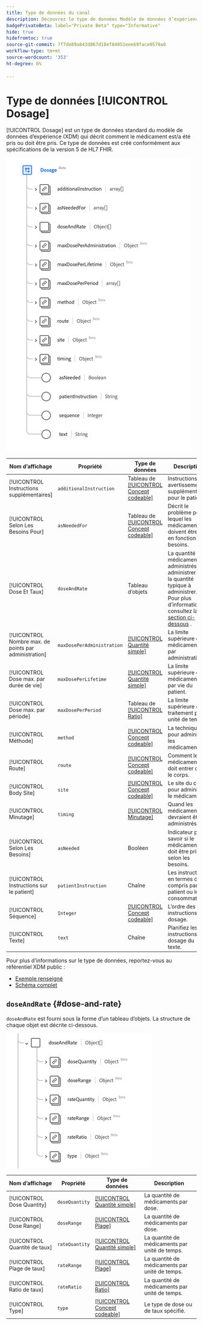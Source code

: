 ```yaml
---
title: Type de données du canal
description: Découvrez le type de données Modèle de données d’expérience de publication (XDM).
badgePrivateBeta: label="Private Beta" type="Informative"
hide: true
hidefromtoc: true
source-git-commit: 7f7de89a843d867d18ef84051eee69face0570a0
workflow-type: tm+mt
source-wordcount: '353'
ht-degree: 6%

---
```


# Type de données [!UICONTROL Dosage]

[!UICONTROL Dosage] est un type de données standard du modèle de données d’expérience (XDM) qui décrit comment le médicament est/a été pris ou doit être pris. Ce type de données est créé conformément aux spécifications de la version 5 de HL7 FHIR.

![Structure de type de données du canal](../../images/data-types/healthcare/dosage/dosage.png)

| Nom d’affichage | Propriété | Type de données | Description |
| --- | --- | --- | --- |
| [!UICONTROL Instructions supplémentaires] | `additionalInstruction` | Tableau de [[!UICONTROL Concept codeable]](../healthcare/codeable-concept.md) | Instructions ou avertissements supplémentaires pour le patient. |
| [!UICONTROL Selon Les Besoins Pour] | `asNeededFor` | Tableau de [[!UICONTROL Concept codeable]](../healthcare/codeable-concept.md) | Décrit le problème pour lequel les médicaments doivent être pris en fonction des besoins. |
| [!UICONTROL Dose Et Taux] | `doseAndRate` | Tableau d’objets | La quantité de médicaments administrés, à administrer ou la quantité typique à administrer. Pour plus d’informations, consultez la [section ci-dessous](#dose-and-rate) . |
| [!UICONTROL Nombre max. de points par administration] | `maxDosePerAdministration` | [[!UICONTROL Quantité simple]](../healthcare/simple-quantity.md) | La limite supérieure des médicaments par administration. |
| [!UICONTROL Dose max. par durée de vie] | `maxDosePerLifetime` | [[!UICONTROL Quantité simple]](../healthcare/simple-quantity.md) | La limite supérieure des médicaments par vie du patient. |
| [!UICONTROL Dose max. par période] | `maxDosePerPeriod` | Tableau de [[!UICONTROL Ratio]](../healthcare/ratio.md) | La limite supérieure du traitement par unité de temps. |
| [!UICONTROL Méthode] | `method` | [[!UICONTROL Concept codeable]](../healthcare/codeable-concept.md) | La technique pour administrer les médicaments. |
| [!UICONTROL Route] | `route` | [[!UICONTROL Concept codeable]](../healthcare/codeable-concept.md) | Comment le médicament doit entrer dans le corps. |
| [!UICONTROL Body Site] | `site` | [[!UICONTROL Concept codeable]](../healthcare/codeable-concept.md) | Le site du corps pour administrer le médicament. |
| [!UICONTROL Minutage] | `timing` | [[!UICONTROL Minutage]](../healthcare/timing.md) | Quand les médicaments devraient être administrés. |
| [!UICONTROL Selon Les Besoins] | `asNeeded` | Booléen | Indicateur pour savoir si le médicament doit être pris selon les besoins. |
| [!UICONTROL Instructions sur le patient] | `patientInstruction` | Chaîne | Les instructions en termes d&#39;être compris par le patient ou le consommateur. |
| [!UICONTROL Séquence] | `Integer` | [[!UICONTROL Concept codeable]](../healthcare/codeable-concept.md) | L’ordre des instructions de dosage. |
| [!UICONTROL Texte] | `text` | Chaîne | Planifiez les instructions de dosage du texte. |

Pour plus d’informations sur le type de données, reportez-vous au référentiel XDM public :

* [Exemple renseigné](https://github.com/adobe/xdm/blob/master/extensions/industry/healthcare/fhir/datatypes/dosage.example.1.json)
* [Schéma complet](https://github.com/adobe/xdm/blob/master/extensions/industry/healthcare/fhir/datatypes/dosage.schema.json)

## `doseAndRate` {#dose-and-rate}

`doseAndRate` est fourni sous la forme d’un tableau d’objets. La structure de chaque objet est décrite ci-dessous.

![dose et structure de taux](../../images/data-types/healthcare/dosage/dose-and-rate.png)

| Nom d’affichage | Propriété | Type de données | Description |
| --- | --- | --- | --- |
| [!UICONTROL Dose Quantity] | `doseQuantity` | [[!UICONTROL Quantité simple]](../healthcare/simple-quantity.md) | La quantité de médicaments par dose. |
| [!UICONTROL Dose Range] | `doseRange` | [[!UICONTROL Plage]](../healthcare/range.md) | La quantité de médicaments par dose. |
| [!UICONTROL Quantité de taux] | `rateQuantity` | [[!UICONTROL Quantité simple]](../healthcare/simple-quantity.md) | La quantité de médicaments par unité de temps. |
| [!UICONTROL Plage de taux] | `rateRange` | [[!UICONTROL Plage]](../healthcare/range.md) | La quantité de médicaments par unité de temps. |
| [!UICONTROL Ratio de taux] | `rateRatio` | [[!UICONTROL Ratio]](../healthcare/ratio.md) | La quantité de médicaments par unité de temps. |
| [!UICONTROL Type] | `type` | [[!UICONTROL Concept codeable]](../healthcare/codeable-concept.md) | Le type de dose ou de taux spécifié. |
